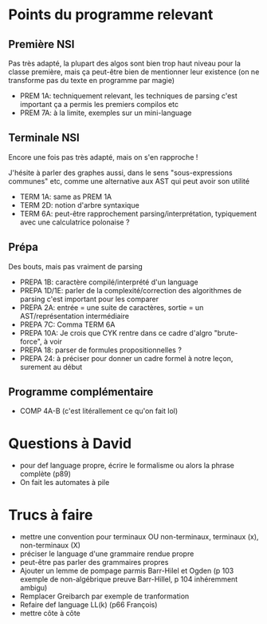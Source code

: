 # Points du programme relevant

## Première NSI

Pas très adapté, la plupart des algos sont bien trop haut niveau pour la classe première, mais ça peut-être bien de mentionner leur existence (on ne transforme pas du texte en programme par magie)

- PREM 1A: techniquement relevant, les techniques de parsing c'est important ça a permis les premiers compilos etc
- PREM 7A: à la limite, exemples sur un mini-language

## Terminale NSI

Encore une fois pas très adapté, mais on s'en rapproche !

J'hésite à parler des graphes aussi, dans le sens "sous-expressions communes" etc, comme une alternative aux AST qui peut avoir son utilité

- TERM 1A: same as PREM 1A
- TERM 2D: notion d'arbre syntaxique
- TERM 6A: peut-être rapprochement parsing/interprétation, typiquement avec une calculatrice polonaise ?

## Prépa

Des bouts, mais pas vraiment de parsing

- PREPA 1B: caractère compilé/interprété d'un language
- PREPA 1D/1E: parler de la complexité/correction des algorithmes de parsing c'est important pour les comparer
- PREPA 2A: entrée = une suite de caractères, sortie = un AST/représentation intermédiaire
- PREPA 7C: Comma TERM 6A
- PREPA 10A: Je crois que CYK rentre dans ce cadre d'algro "brute-force", à voir
- PREPA 18: parser de formules propositionnelles ?
- PREPA 24: à préciser pour donner un cadre formel à notre leçon, surement au début

## Programme complémentaire
- COMP 4A-B (c'est litérallement ce qu'on fait lol)

# Questions à David
- pour def language propre, écrire le formalisme ou alors la phrase complète (p89)
- On fait les automates à pile

# Trucs à faire
- mettre une convention pour terminaux OU non-terminaux, terminaux (x), non-terminaux (X)
- préciser le language d'une grammaire rendue propre
- peut-être pas parler des grammaires propres
- Ajouter un lemme de pompage parmis Barr-Hilel et Ogden (p 103 exemple de non-algébrique preuve Barr-Hillel, p 104 inhéremment ambigu)
- Remplacer Greibarch par exemple de tranformation
- Refaire def language LL(k) (p66 François)
- mettre côte à côte